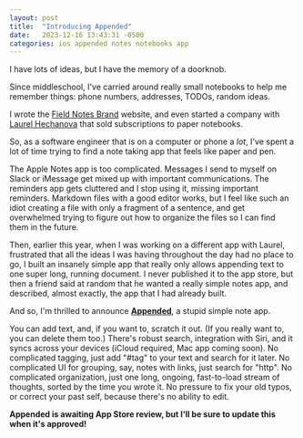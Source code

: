 ```yaml
---
layout: post
title:  "Introducing Appended"
date:   2023-12-16 13:43:31 -0500
categories: ios appended notes notebooks app
---
```


I have lots of ideas, but I have the memory of a doorknob.

Since middleschool, I've carried around really small notebooks to help me remember things: phone numbers, addresses, TODOs, random ideas.

I wrote the [Field Notes Brand](https://fieldnotesbrand.com) website, and even started a company with [Laurel Hechanova](https://hechanova.com) that sold subscriptions to paper notebooks.

So, as a software engineer that is on a computer or phone a _lot_, I've spent a lot of time trying to find a note taking app that feels like paper and pen.

The Apple Notes app is too complicated.
Messages I send to myself on Slack or iMessage get mixed up with important communications.
The reminders app gets cluttered and I stop using it, missing important reminders.
Markdown files with a good editor works, but I feel like such an idiot creating a file with only a fragment of a sentence, and get overwhelmed trying to figure out how to organize the files so I can find them in the future.

Then, earlier this year, when I was working on a different app with Laurel, frustrated that all the ideas I was having throughout the day had no place to go, I built an insanely simple app that really only allows appending text to one super long, running document.
I never published it to the app store, but then a friend said at random that he wanted a really simple notes app, and described, almost exactly, the app that I had already built.

And so, I'm thrilled to announce [**Appended**](/projects/appended), a stupid simple note app.

You can add text, and, if you want to, scratch it out. (If you really want to, you can delete them too.)
There's robust search, integration with Siri, and it syncs across your devices (iCloud required, Mac app coming soon).
No complicated tagging, just add "#tag" to your text and search for it later.
No complicated UI for grouping, say, notes with links, just search for "http".
No complicated organization, just one long, ongoing, fast-to-load stream of thoughts, sorted by the time you wrote it.
No pressure to fix your old typos, or correct your past self, because there's no ability to edit.

**Appended is awaiting App Store review, but I'll be sure to update this when it's approved!**
